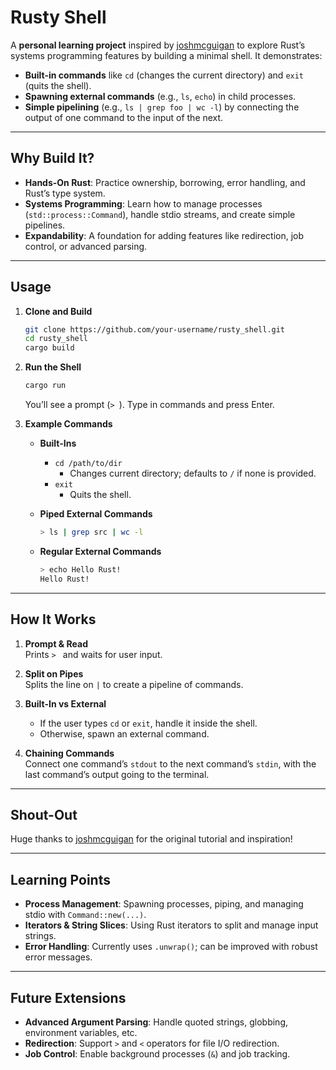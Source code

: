 # Rusty Shell

A **personal learning project** inspired by [joshmcguigan](https://github.com/joshmcguigan) to explore Rust’s systems programming features by building a minimal shell. It demonstrates:

- **Built-in commands** like `cd` (changes the current directory) and `exit` (quits the shell).  
- **Spawning external commands** (e.g., `ls`, `echo`) in child processes.  
- **Simple pipelining** (e.g., `ls | grep foo | wc -l`) by connecting the output of one command to the input of the next.

---

## Why Build It?

- **Hands-On Rust**: Practice ownership, borrowing, error handling, and Rust’s type system.  
- **Systems Programming**: Learn how to manage processes (`std::process::Command`), handle stdio streams, and create simple pipelines.  
- **Expandability**: A foundation for adding features like redirection, job control, or advanced parsing.

---

## Usage

1. **Clone and Build**

    ```bash
    git clone https://github.com/your-username/rusty_shell.git
    cd rusty_shell
    cargo build
    ```

2. **Run the Shell**

    ```bash
    cargo run
    ```

    You’ll see a prompt (`> `). Type in commands and press Enter.

3. **Example Commands**

    - **Built-Ins**  
      - `cd /path/to/dir`  
        - Changes current directory; defaults to `/` if none is provided.  
      - `exit`  
        - Quits the shell.

    - **Piped External Commands**  

      ```bash
      > ls | grep src | wc -l
      ```

    - **Regular External Commands**  

      ```bash
      > echo Hello Rust!
      Hello Rust!
      ```

---

## How It Works

1. **Prompt & Read**  
   Prints `> ` and waits for user input.

2. **Split on Pipes**  
   Splits the line on `|` to create a pipeline of commands.

3. **Built-In vs External**  
   - If the user types `cd` or `exit`, handle it inside the shell.  
   - Otherwise, spawn an external command.

4. **Chaining Commands**  
   Connect one command’s `stdout` to the next command’s `stdin`, with the last command’s output going to the terminal.

---

## Shout-Out

Huge thanks to [joshmcguigan](https://github.com/joshmcguigan/rust-shell) for the original tutorial and inspiration!

---

## Learning Points

- **Process Management**: Spawning processes, piping, and managing stdio with `Command::new(...)`.  
- **Iterators & String Slices**: Using Rust iterators to split and manage input strings.  
- **Error Handling**: Currently uses `.unwrap()`; can be improved with robust error messages.

---

## Future Extensions

- **Advanced Argument Parsing**: Handle quoted strings, globbing, environment variables, etc.  
- **Redirection**: Support `>` and `<` operators for file I/O redirection.  
- **Job Control**: Enable background processes (`&`) and job tracking.
